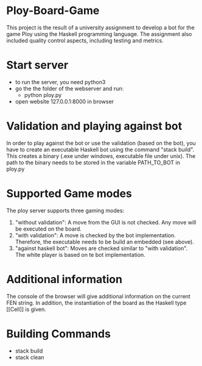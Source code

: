 # Ploy-Board-Game

This project is the result of a university assignment to develop a bot for the game Ploy using the Haskell programming language. The assignment also included quality control aspects, including testing and metrics.

# Start server
- to run the server, you need python3
- go the the folder of the webserver and run:
  - python ploy.py
- open website 127.0.0.1:8000 in browser
  

# Validation and playing against bot
In order to play against the bot or use the validation (based on the bot),
you have to create an executable Haskell bot using the command "stack build".
This creates a binary (.exe under windows, executable file under unix).
The path to the binary needs to be stored in the variable PATH_TO_BOT in ploy.py


# Supported Game modes
The ploy server supports three gaming modes:
1. "without validation": A move from the GUI is not checked. Any move will be executed on the board.
2. "with validation": A move is checked by the bot implementation. Therefore, the executable needs to be build an embedded (see above).
3. "against haskell bot": Moves are checked similar to "with validation". The white player is based on te bot implementation.


# Additional information
The console of the browser will give additional information on the current FEN string.
In addition, the instantiation of the board as the Haskell type [[Cell]] is given.


# Building Commands
- stack build
- stack clean
